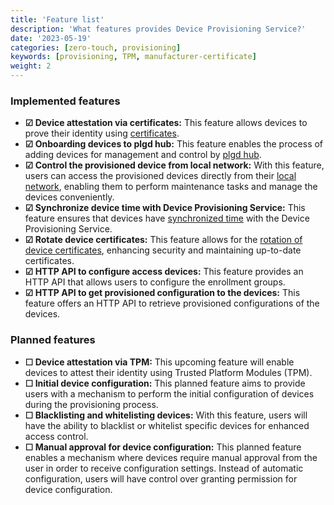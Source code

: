 ```yaml
---
title: 'Feature list'
description: 'What features provides Device Provisioning Service?'
date: '2023-05-19'
categories: [zero-touch, provisioning]
keywords: [provisioning, TPM, manufacturer-certificate]
weight: 2
---
```


### Implemented features

- **&#x2611; Device attestation via certificates:** This feature allows devices to prove their identity using [certificates](/docs/services/device-provisioning-service/attestation-mechanism#x509-certificates).
- **&#x2611; Onboarding devices to plgd hub:** This feature enables the process of adding devices for management and control by [plgd hub](/docs/architecture/component-overview).
- **&#x2611; Control the provisioned device from local network:** With this feature, users can access the provisioned devices directly from their [local network](/docs/device-to-device-client/overview), enabling them to perform maintenance tasks and manage the devices conveniently.
- **&#x2611; Synchronize device time with Device Provisioning Service:** This feature ensures that devices have [synchronized time](/docs/services/device-provisioning-service/client-library.md#time-synchronization) with the Device Provisioning Service.
- **&#x2611; Rotate device certificates:** This feature allows for the [rotation of device certificates](/docs/services/device-provisioning-service/client-library#certificate-renewal), enhancing security and maintaining up-to-date certificates.
- **&#x2611; HTTP API to configure access devices:** This feature provides an HTTP API that allows users to configure the enrollment groups.
- **&#x2611; HTTP API to get provisioned configuration to the devices:** This feature offers an HTTP API to retrieve provisioned configurations of the devices.

### Planned features

- **&#x2610; Device attestation via TPM:** This upcoming feature will enable devices to attest their identity using Trusted Platform Modules (TPM).
- **&#x2610; Initial device configuration:** This planned feature aims to provide users with a mechanism to perform the initial configuration of devices during the provisioning process.
- **&#x2610; Blacklisting and whitelisting devices:** With this feature, users will have the ability to blacklist or whitelist specific devices for enhanced access control.
- **&#x2610; Manual approval for device configuration:** This planned feature enables a mechanism where devices require manual approval from the user in order to receive configuration settings. Instead of automatic configuration, users will have control over granting permission for device configuration.
